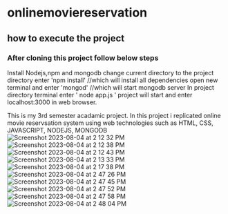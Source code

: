 # onlinemoviereservation


## how to execute the project
### After cloning this project follow below steps

Install Nodejs,npm and mongodb
change current directory to the project directory
enter 'npm install' //which will install all dependencies
open new terminal and enter 'mongod' //which will start mongodb server
In project directory terminal enter ' node app.js '
project will start and enter localhost:3000 in web browser.


This is my 3rd semester acadamic project. In this project i replicated online movie reservsation system using web technologies such as HTML, CSS, JAVASCRIPT, NODEJS, MONGODB
![Screenshot 2023-08-04 at 2 12 32 PM](https://github.com/srichanakya/onlinemoviereservation/assets/31926762/3d19c03f-354e-4e71-9397-8d79a78b604d)
![Screenshot 2023-08-04 at 2 12 38 PM](https://github.com/srichanakya/onlinemoviereservation/assets/31926762/0e7bd7b2-e709-499b-9358-e5a047b09ccb)
![Screenshot 2023-08-04 at 2 12 43 PM](https://github.com/srichanakya/onlinemoviereservation/assets/31926762/d572c2e7-b646-49c1-8572-a364a807b57b)
![Screenshot 2023-08-04 at 2 13 33 PM](https://github.com/srichanakya/onlinemoviereservation/assets/31926762/adad4b69-5f16-4c20-9b4f-874e9f9ab346)
![Screenshot 2023-08-04 at 2 17 38 PM](https://github.com/srichanakya/onlinemoviereservation/assets/31926762/def1ea14-21ad-4a66-bda9-9e65c090ecf2)
![Screenshot 2023-08-04 at 2 47 26 PM](https://github.com/srichanakya/onlinemoviereservation/assets/31926762/8e2c0aeb-b867-459a-8c38-b4d2d8b619ae)
![Screenshot 2023-08-04 at 2 47 45 PM](https://github.com/srichanakya/onlinemoviereservation/assets/31926762/5e7d4437-474b-48c4-b0f4-c494ed373b71)
![Screenshot 2023-08-04 at 2 47 52 PM](https://github.com/srichanakya/onlinemoviereservation/assets/31926762/c9eeb803-1f82-445b-8190-a8eafd4d4150)
![Screenshot 2023-08-04 at 2 47 58 PM](https://github.com/srichanakya/onlinemoviereservation/assets/31926762/b15d6125-3ca2-4634-a1c8-f3ea89e806dd)
![Screenshot 2023-08-04 at 2 48 04 PM](https://github.com/srichanakya/onlinemoviereservation/assets/31926762/8aa33cae-b62f-49be-9244-6f6a73f46ea3)
